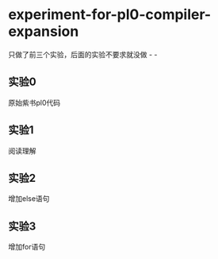 # experiment-for-pl0-compiler-expansion

只做了前三个实验，后面的实验不要求就没做 - -

## 实验0

原始紫书pl0代码

## 实验1

阅读理解

## 实验2

增加else语句

## 实验3

增加for语句